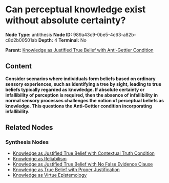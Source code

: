 # Can perceptual knowledge exist without absolute certainty?

**Node Type:** antithesis
**Node ID:** 989a43c9-0be5-4c63-a82b-c8d2b00501ab
**Depth:** 4
**Terminal:** No

**Parent:** [Knowledge as Justified True Belief with Anti-Gettier Condition](knowledge-as-justified-true-belief-with-anti-gettier-condition-synthesis-aec5610f-e84b-4619-a4df-c64b5c08f64c.md)

## Content

**Consider scenarios where individuals form beliefs based on ordinary sensory experiences, such as identifying a tree by sight, leading to true beliefs typically regarded as knowledge. If absolute certainty or infallibility of perception is required, then the absence of infallibility in normal sensory processes challenges the notion of perceptual beliefs as knowledge. This questions the Anti-Gettier condition incorporating infallibility.**

## Related Nodes

### Synthesis Nodes

- [Knowledge as Justified True Belief with Contextual Truth Condition](knowledge-as-justified-true-belief-with-contextual-truth-condition-synthesis-e33f6615-b04d-49d5-b1e9-20e394bb8bed.md)
- [Knowledge as Reliabilism](knowledge-as-reliabilism-synthesis-a67f105a-6300-447d-b5dc-04b5517c91c8.md)
- [Knowledge as Justified True Belief with No False Evidence Clause](knowledge-as-justified-true-belief-with-no-false-evidence-clause-synthesis-d4e0b5c3-0371-4e3b-aca6-90ed8e7812c5.md)
- [Knowledge as True Belief with Proper Justification](knowledge-as-true-belief-with-proper-justification-synthesis-ab4e7338-14fc-497b-ac43-f9b3dcd4b6f0.md)
- [Knowledge as Virtue Epistemology](knowledge-as-virtue-epistemology-synthesis-b4e5bd63-c28a-4d02-9ab9-7a795391ff3c.md)
